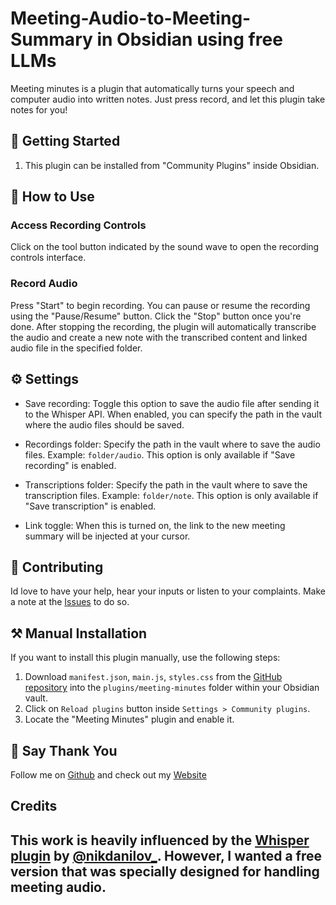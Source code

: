 # Meeting-Audio-to-Meeting-Summary in Obsidian using free LLMs

Meeting minutes is a plugin that automatically turns your speech and computer audio into written notes. Just press record, and let this plugin take notes for you!

## 🚀 Getting Started

1. This plugin can be installed from "Community Plugins" inside Obsidian.

## 🎯 How to Use

### Access Recording Controls

Click on the tool button indicated by the sound wave to open the recording controls interface.

### Record Audio

Press "Start" to begin recording. You can pause or resume the recording using the "Pause/Resume" button. Click the "Stop" button once you're done. After stopping the recording, the plugin will automatically transcribe the audio and create a new note with the transcribed content and linked audio file in the specified folder.

## ⚙️ Settings

-   Save recording: Toggle this option to save the audio file after sending it to the Whisper API. When enabled, you can specify the path in the vault where the audio files should be saved.

-   Recordings folder: Specify the path in the vault where to save the audio files. Example: `folder/audio`. This option is only available if "Save recording" is enabled.

-   Transcriptions folder: Specify the path in the vault where to save the transcription files. Example: `folder/note`. This option is only available if "Save transcription" is enabled.

- Link toggle: When this is turned on, the link to the new meeting summary will be injected at your cursor. 

## 🤝 Contributing

Id love to have your help, hear your inputs or listen to your complaints. Make a note at the [Issues](https://github.com/lewibs/meeting-minutes/issues) to do so.

## ⚒️ Manual Installation

If you want to install this plugin manually, use the following steps:

1. Download `manifest.json`, `main.js`, `styles.css` from the [GitHub repository](https://github.com/lewibs/meeting-minutes/releases) into the `plugins/meeting-minutes` folder within your Obsidian vault.
2. Click on `Reload plugins` button inside `Settings > Community plugins`.
3. Locate the "Meeting Minutes" plugin and enable it.

## 🤩 Say Thank You

Follow me on [Github](https://github.com/lewibs) and check out my [Website](https://lewibs.com)

## Credits
This work is heavily influenced by the [Whisper plugin](https://github.com/nikdanilov/whisper-obsidian-plugin) by [@nikdanilov\_](https://twitter.com/nikdanilov_). However, I wanted a free version that was specially designed for handling meeting audio.
---
